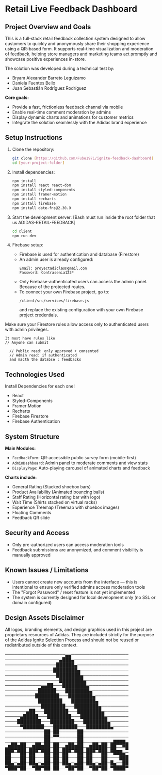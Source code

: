 # Retail Live Feedback Dashboard

## Project Overview and Goals

This is a full-stack retail feedback collection system designed to allow customers to quickly and anonymously share their shopping experience using a QR-based form. It supports real-time visualization and moderation of feedback, helping store managers and marketing teams act promptly and showcase positive experiences in-store.

The solution was developed during a technical test by:

- Bryam Alexander Barreto Leguizamo  
- Daniela Fuentes Bello  
- Juan Sebastián Rodríguez Rodríguez

**Core goals:**

- Provide a fast, frictionless feedback channel via mobile
- Enable real-time comment moderation by admins
- Display dynamic charts and animations for customer metrics
- Integrate the solution seamlessly with the Adidas brand experience

## Setup Instructions

1. Clone the repository:
   ```bash
   git clone [https://github.com/Fube1971/ignite-feedback-dashboard]
   cd [your-project-folder]
   ```

2. Install dependencies:
   ```bash
   npm install
   npm install react react-dom
   npm install styled-components
   npm install framer-motion
   npm install recharts
   npm install firebase
   npm install date-fns@2.30.0
   ```

3. Start the development server:
    [Bash must run inside the root folder that us ADIDAS-RETAIL-FEEDBACK]
   ```bash
   cd client
   npm run dev
   ```

4. Firebase setup:

   - Firebase is used for authentication and database (Firestore)
   - An admin user is already configured:
     ```
     Email: proyectadiclas@gmail.com  
     Password: Contrasenia123*
     ```
   - Only Firebase-authenticated users can access the admin panel. Because of the protected routes.
   - To connect your own Firebase project, go to:
     ```
     /client/src/services/firebase.js
     ```
     and replace the existing configuration with your own Firebase project credentials.

Make sure your Firestore rules allow access only to authenticated users with admin privileges.

    It must have rules like 
    // Anyone can submit
      
      // Public read: only approved + consented
      // Admin read: if authenticated
      and macth the databse : feedbacks

## Technologies Used
Install Dependencies for each one!
- React 
- Styled-Components 
- Framer Motion 
- Recharts  
- Firebase Firestore 
- Firebase Authentication

## System Structure

**Main Modules:**

- `FeedbackForm`: QR-accessible public survey form (mobile-first)
- `AdminDashboard`: Admin panel to moderate comments and view stats
- `DisplayPage`: Auto-playing carousel of animated charts and feedback

**Charts include:**

- General Rating (Stacked shoebox bars)
- Product Availability (Animated bouncing balls)
- Staff Rating (Horizontal rating bar with logo)
- Wait Time (Shirts stacked on virtual racks)
- Experience Treemap (Treemap with shoebox images)
- Floating Comments
- Feedback QR slide

## Security and Access

- Only pre-authorized users can access moderation tools
- Feedback submissions are anonymized, and comment visibility is manually approved

## Known Issues / Limitations

- Users cannot create new accounts from the interface — this is intentional to ensure only verified admins access moderation tools
- The "Forgot Password" / reset feature is not yet implemented
- The system is currently designed for local development only (no SSL or domain configured)

## Design Assets Disclaimer
All logos, branding elements, and design graphics used in this project are proprietary resources of Adidas. They are included strictly for the purpose of the Adidas Ignite Selection Process and should not be reused or redistributed outside of this context.

────────────────────▄▄───────────────────
──────────────────▄███▄──────────────────
─────────────────██████▄─────────────────
────────────────████████▄────────────────
─────────────────████████▄───────────────
──────────────────████████▄──────────────
────────────▄▄██───████████▄─────────────
───────────██████───████████▄────────────
──────────████████───████████▄───────────
───────────████████───████████▄──────────
────────────████████───████████▄─────────
───────▄██───████████───████████▄────────
─────▄█████───████████───████████▄───────
────████████───████████───████████▄──────
─────▀███████───████████───████████▄─────
─────────────██─██──────██───────────────
─────────────██─▀▀──────██───────────────
──▄▄─▄▄───▄▄─██─▄▄───▄▄─██───▄▄─▄▄─▄████▄
▄██████─▄██████─██─▄██████─▄██████─██──▀█
██▀─▀██─██▀─▀██─██─██▀─▀██─██▀─▀██─▀███▄─
██───██─██───██─██─██───██─██───██────███
██▄─▄██─██▄─▄██─██─██▄─▄██─██▄─▄██─█▄──██
▀███▀██──▀██▀██─██──▀██▀██──▀██▀██─▀████▀
